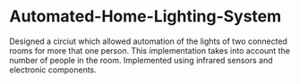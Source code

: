 # Automated-Home-Lighting-System
Designed a circiut which allowed automation of the lights of two connected rooms for more that one person.
This implementation takes into account the number of people in the room. Implemented using infrared sensors and electronic components.

